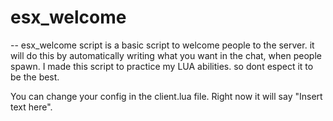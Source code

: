 # esx_welcome

-- esx_welcome script is a basic script to welcome people to the server.
it will do this by automatically writing what you want in the chat, when people spawn. 
I made this script to practice my LUA abilities. so dont espect it to be the best.

You can change your config in the client.lua file. Right now it will say "Insert text here".
